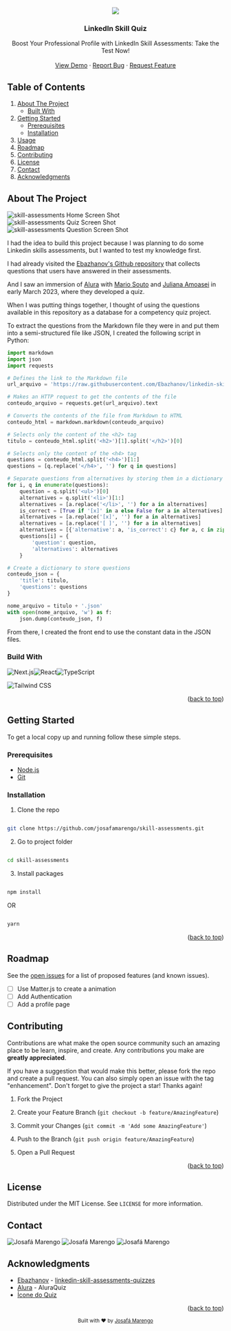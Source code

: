 <a name="readme-top"></a>

  <br />
<div align="center">
  <img src="https://img.icons8.com/3d-fluency/94/null/test-passed.png"/>

  <h3 align="center">LinkedIn Skill Quiz</h3>

  <p align="center">
    Boost Your Professional Profile with LinkedIn Skill Assessments: Take the Test Now!
    <br />
    <br />
    <a href="https://linkedin-skill-assessments.netlify.app/">View Demo</a>
    ·
    <a href="https://github.com/josafamarengo/skill-assessments/issues">Report Bug</a>
    ·
    <a href="https://github.com/josafamarengo/skill-assessments/issues">Request Feature</a>
  </p>

</div>

## Table of Contents
  <ol>
    <li>
      <a href="#about-the-project">About The Project</a>
      <ul>
        <li><a href="#built-with">Built With</a></li>
      </ul>
    </li>
    <li>
      <a href="#getting-started">Getting Started</a>
      <ul>
        <li><a href="#prerequisites">Prerequisites</a></li>
        <li><a href="#installation">Installation</a></li>
      </ul>
    </li>
    <li><a href="#usage">Usage</a></li>
    <li><a href="#roadmap">Roadmap</a></li>
    <li><a href="#contributing">Contributing</a></li>
    <li><a href="#license">License</a></li>
    <li><a href="#contact">Contact</a></li>
    <li><a href="#acknowledgments">Acknowledgments</a></li>
  </ol>

## About The Project

![skill-assessments Home Screen Shot](./src/assets/img/screenshots/home.png)
![skill-assessments Quiz Screen Shot](./src/assets/img/screenshots/quiz.png)![skill-assessments Question Screen Shot](./src/assets/img/screenshots/question.png)

I had the idea to build this project because I was planning to do some Linkedin skills assessments, but I wanted to test my knowledge first.

I had already visited the [Ebazhanov's Github repository](https://github.com/Ebazhanov/linkedin-skill-assessments-quizzes) that collects questions that users have answered in their assessments.

And I saw an immersion of [Alura](https://www.alura.com.br/) with [Mario Souto](https://github.com/omariosouto) and [Juliana Amoasei](https://github.com/JulianaAmoasei) in early March 2023, where they developed a quiz.

When I was putting things together, I thought of using the questions available in this repository as a database for a competency quiz project.

To extract the questions from the Markdown file they were in and put them into a semi-structured file like JSON, I created the following script in Python:

```python	
import markdown
import json
import requests

# Defines the link to the Markdown file
url_arquivo = 'https://raw.githubusercontent.com/Ebazhanov/linkedin-skill-assessments-quizzes/main/html/html-quiz.md'

# Makes an HTTP request to get the contents of the file
conteudo_arquivo = requests.get(url_arquivo).text

# Converts the contents of the file from Markdown to HTML
conteudo_html = markdown.markdown(conteudo_arquivo)

# Selects only the content of the <h2> tag
titulo = conteudo_html.split('<h2>')[1].split('</h2>')[0]

# Selects only the content of the <h4> tag
questions = conteudo_html.split('<h4>')[1:]
questions = [q.replace('</h4>', '') for q in questions]

# Separate questions from alternatives by storing them in a dictionary
for i, q in enumerate(questions):
    question = q.split('<ul>')[0]
    alternatives = q.split('<li>')[1:]
    alternatives = [a.replace('</li>', '') for a in alternatives]
    is_correct = [True if '[x]' in a else False for a in alternatives]
    alternatives = [a.replace('[x]', '') for a in alternatives]
    alternatives = [a.replace('[ ]', '') for a in alternatives]
    alternatives = [{'alternative': a, 'is_correct': c} for a, c in zip(alternatives, is_correct)]
    questions[i] = {
        'question': question,
        'alternatives': alternatives
    }

# Create a dictionary to store questions
conteudo_json = {
    'title': titulo,
    'questions': questions
}

nome_arquivo = titulo + '.json'
with open(nome_arquivo, 'w') as f:
    json.dump(conteudo_json, f)
```

From there, I created the front end to use the constant data in the JSON files.

### Build With

![Next.js](https://img.shields.io/badge/-Next.js-000000?style=flat&logo=next.js&logoColor=white)![React](https://img.shields.io/badge/-React-000000?style=flat&logo=react&logoColor=61DAFB)![TypeScript](https://img.shields.io/badge/-TypeScript-000000?style=flat&logo=typescript&logoColor=007ACC)

![Tailwind CSS](https://img.shields.io/badge/-Tailwind%20CSS-000000?style=flat&logo=tailwind-css&logoColor=38B2AC)

<p align="right">(<a href="#readme-top">back to top</a>)</p>

## Getting Started

To get a local copy up and running follow these simple steps.

### Prerequisites

- [Node.js](https://nodejs.org/en/)
- [Git](https://git-scm.com/)


### Installation

1. Clone the repo

```bash

git clone https://github.com/josafamarengo/skill-assessments.git

```

2. Go to project folder

```bash

cd skill-assessments

```

3. Install packages

```bash

npm install

```

OR

```bash

yarn

```

<p align="right">(<a href="#readme-top">back to top</a>)</p>

## Roadmap

See the [open issues](https://github.com/josafamarengo/skill-assessments/issues) for a list of proposed features (and known issues).

- [ ] Use Matter.js to create a animation 
- [ ] Add Authentication
- [ ] Add a profile page

## Contributing

Contributions are what make the open source community such an amazing place to be learn, inspire, and create. Any contributions you make are **greatly appreciated**.

If you have a suggestion that would make this better, please fork the repo and create a pull request. You can also simply open an issue with the tag "enhancement".
Don't forget to give the project a star! Thanks again!

1. Fork the Project

2. Create your Feature Branch (`git checkout -b feature/AmazingFeature`)

3. Commit your Changes (`git commit -m 'Add some AmazingFeature'`)

4. Push to the Branch (`git push origin feature/AmazingFeature`)

5. Open a Pull Request

<p align="right">(<a href="#readme-top">back to top</a>)</p>

## License

Distributed under the MIT License. See `LICENSE` for more information.

## Contact

![Josafá Marengo](https://img.shields.io/badge/-Linkedin-000000?style=flat&logo=Linkedin&logoColor=white&link=https://www.linkedin.com/in/josafamarengo/)
![Josafá Marengo](https://img.shields.io/badge/-Email-000000?style=flat&logo=Gmail&logoColor=white&link=https://josafa.com.br/#contact)
![Josafá Marengo](https://img.shields.io/badge/-Portfolio-000000?style=flat&logo=Google-Chrome&logoColor=white&link=https://josafa.com.br/)


## Acknowledgments

- [Ebazhanov](https://github.com/Ebazhanov) - [linkedin-skill-assessments-quizzes](https://github.com/Ebazhanov/linkedin-skill-assessments-quizzes)
- [Alura](https://www.alura.com.br/) - AluraQuiz
- [Ícone do Quiz](https://icons8.com/icon/f3o1AGoVZ2Un/test-passed)

<p align="right">(<a href="#readme-top">back to top</a>)</p>

<div align="center">
  <sub>Built with ❤︎ by <a href="https://github.com/josafamarengo">Josafá Marengo</a>
</div>


